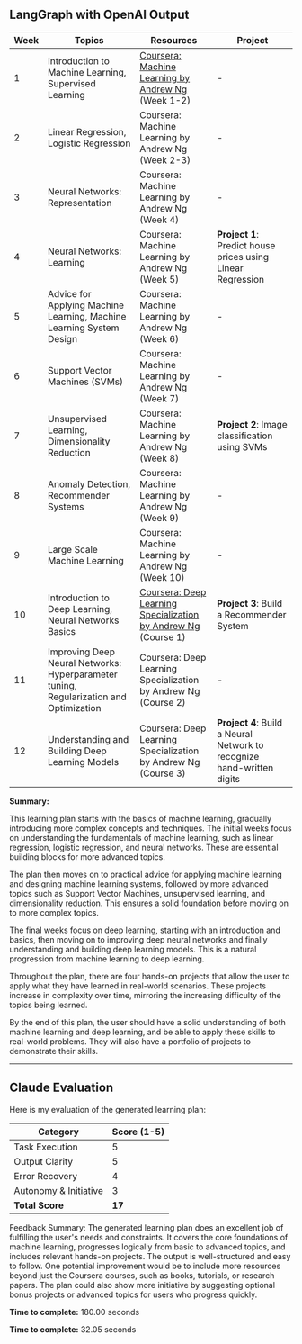 ## LangGraph with OpenAI Output

| Week | Topics | Resources | Project |
| --- | --- | --- | --- |
| 1 | Introduction to Machine Learning, Supervised Learning | [Coursera: Machine Learning by Andrew Ng](https://www.coursera.org/learn/machine-learning) (Week 1-2) | - |
| 2 | Linear Regression, Logistic Regression | Coursera: Machine Learning by Andrew Ng (Week 2-3) | - |
| 3 | Neural Networks: Representation | Coursera: Machine Learning by Andrew Ng (Week 4) | - |
| 4 | Neural Networks: Learning | Coursera: Machine Learning by Andrew Ng (Week 5) | **Project 1**: Predict house prices using Linear Regression |
| 5 | Advice for Applying Machine Learning, Machine Learning System Design | Coursera: Machine Learning by Andrew Ng (Week 6) | - |
| 6 | Support Vector Machines (SVMs) | Coursera: Machine Learning by Andrew Ng (Week 7) | - |
| 7 | Unsupervised Learning, Dimensionality Reduction | Coursera: Machine Learning by Andrew Ng (Week 8) | **Project 2**: Image classification using SVMs |
| 8 | Anomaly Detection, Recommender Systems | Coursera: Machine Learning by Andrew Ng (Week 9) | - |
| 9 | Large Scale Machine Learning | Coursera: Machine Learning by Andrew Ng (Week 10) | - |
| 10 | Introduction to Deep Learning, Neural Networks Basics | [Coursera: Deep Learning Specialization by Andrew Ng](https://www.coursera.org/specializations/deep-learning) (Course 1) | **Project 3**: Build a Recommender System |
| 11 | Improving Deep Neural Networks: Hyperparameter tuning, Regularization and Optimization | Coursera: Deep Learning Specialization by Andrew Ng (Course 2) | - |
| 12 | Understanding and Building Deep Learning Models | Coursera: Deep Learning Specialization by Andrew Ng (Course 3) | **Project 4**: Build a Neural Network to recognize hand-written digits |

**Summary:**

This learning plan starts with the basics of machine learning, gradually introducing more complex concepts and techniques. The initial weeks focus on understanding the fundamentals of machine learning, such as linear regression, logistic regression, and neural networks. These are essential building blocks for more advanced topics.

The plan then moves on to practical advice for applying machine learning and designing machine learning systems, followed by more advanced topics such as Support Vector Machines, unsupervised learning, and dimensionality reduction. This ensures a solid foundation before moving on to more complex topics.

The final weeks focus on deep learning, starting with an introduction and basics, then moving on to improving deep neural networks and finally understanding and building deep learning models. This is a natural progression from machine learning to deep learning.

Throughout the plan, there are four hands-on projects that allow the user to apply what they have learned in real-world scenarios. These projects increase in complexity over time, mirroring the increasing difficulty of the topics being learned.

By the end of this plan, the user should have a solid understanding of both machine learning and deep learning, and be able to apply these skills to real-world problems. They will also have a portfolio of projects to demonstrate their skills.

---

## Claude Evaluation

Here is my evaluation of the generated learning plan:

| Category | Score (1-5) |
| --- | --- |
| Task Execution | 5 |
| Output Clarity | 5 |
| Error Recovery | 4 |
| Autonomy & Initiative | 3 |
| **Total Score** | **17** |

Feedback Summary:
The generated learning plan does an excellent job of fulfilling the user's needs and constraints. It covers the core foundations of machine learning, progresses logically from basic to advanced topics, and includes relevant hands-on projects. The output is well-structured and easy to follow. One potential improvement would be to include more resources beyond just the Coursera courses, such as books, tutorials, or research papers. The plan could also show more initiative by suggesting optional bonus projects or advanced topics for users who progress quickly.

**Time to complete:** 180.00 seconds

**Time to complete:** 32.05 seconds
